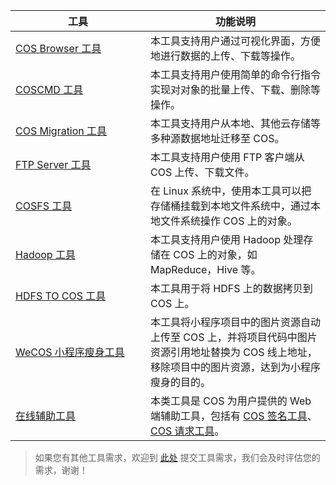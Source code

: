 <style>
table th:nth-of-type(1) {
width:200px;	
}
table th:nth-of-type(3) {
width: 200px;	
}
</style>

| 工具 | 功能说明 |
|---------|---------|
| [COS Browser 工具](/document/product/436/11366)| 本工具支持用户通过可视化界面，方便地进行数据的上传、下载等操作。|
| [COSCMD 工具](/doc/product/436/10976) | 本工具支持用户使用简单的命令行指令实现对对象的批量上传、下载、删除等操作。|
| [COS Migration 工具](/document/product/436/15392)| 本工具支持用户从本地、其他云存储等多种源数据地址迁移至 COS。|
|[FTP Server 工具](/doc/product/436/7214)|本工具支持用户使用 FTP 客户端从 COS 上传、下载文件。|
|[COSFS 工具](/doc/product/436/6883)| 在 Linux 系统中，使用本工具可以把存储桶挂载到本地文件系统中，通过本地文件系统操作 COS 上的对象。|
|[Hadoop 工具](/doc/product/436/6884)|本工具支持用户使用 Hadoop 处理存储在 COS 上的对象，如 MapReduce，Hive 等。|
| [HDFS TO COS 工具](/doc/product/436/7212) |本工具用于将 HDFS 上的数据拷贝到 COS 上。|
|[WeCOS 小程序瘦身工具](/doc/product/436/8218)|本工具将小程序项目中的图片资源自动上传至 COS 上，并将项目代码中图片资源引用地址替换为 COS 线上地址，移除项目中的图片资源，达到为小程序瘦身的目的。|
|[在线辅助工具](https://cloud.tencent.com/document/product/436/30442)|本类工具是 COS 为用户提供的 Web 端辅助工具，包括有 [COS 签名工具](https://cos5.cloud.tencent.com/static/cos-sign/)、[COS 请求工具](https://console.cloud.tencent.com/api/explorer?Product=cos&Version=2018-11-26&Action=GetService&SignVersion=)。|
>如果您有其他工具需求，欢迎到 [此处](https://cloud.tencent.com/apply/p/d27m5hvdh7b) 提交工具需求，我们会及时评估您的需求，谢谢！
